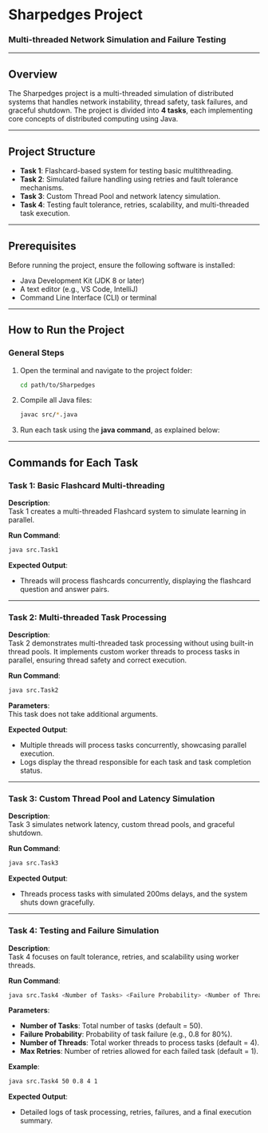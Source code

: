 # **Sharpedges Project**  
### **Multi-threaded Network Simulation and Failure Testing**  

---

## **Overview**  
The Sharpedges project is a multi-threaded simulation of distributed systems that handles network instability, thread safety, task failures, and graceful shutdown. The project is divided into **4 tasks**, each implementing core concepts of distributed computing using Java.

---

## **Project Structure**  
- **Task 1**: Flashcard-based system for testing basic multithreading.  
- **Task 2**: Simulated failure handling using retries and fault tolerance mechanisms.  
- **Task 3**: Custom Thread Pool and network latency simulation.  
- **Task 4**: Testing fault tolerance, retries, scalability, and multi-threaded task execution.  

---

## **Prerequisites**  
Before running the project, ensure the following software is installed:  
- Java Development Kit (JDK 8 or later)  
- A text editor (e.g., VS Code, IntelliJ)  
- Command Line Interface (CLI) or terminal  

---

## **How to Run the Project**  

### **General Steps**  
1. Open the terminal and navigate to the project folder:  
   ```bash
   cd path/to/Sharpedges
   ```  
2. Compile all Java files:  
   ```bash
   javac src/*.java
   ```  
3. Run each task using the **java command**, as explained below:  

---

## **Commands for Each Task**  

### **Task 1: Basic Flashcard Multi-threading**  
**Description**:  
Task 1 creates a multi-threaded Flashcard system to simulate learning in parallel.  

**Run Command**:  
```bash
java src.Task1
```  

**Expected Output**:  
- Threads will process flashcards concurrently, displaying the flashcard question and answer pairs.

---

### **Task 2: Multi-threaded Task Processing**  
**Description**:  
Task 2 demonstrates multi-threaded task processing without using built-in thread pools. It implements custom worker threads to process tasks in parallel, ensuring thread safety and correct execution.  

**Run Command**:  
```bash
java src.Task2
```  

**Parameters**:  
This task does not take additional arguments.  

**Expected Output**:  
- Multiple threads will process tasks concurrently, showcasing parallel execution.  
- Logs display the thread responsible for each task and task completion status.  

---

### **Task 3: Custom Thread Pool and Latency Simulation**  
**Description**:  
Task 3 simulates network latency, custom thread pools, and graceful shutdown.  

**Run Command**:  
```bash
java src.Task3
```  

**Expected Output**:  
- Threads process tasks with simulated 200ms delays, and the system shuts down gracefully.

---

### **Task 4: Testing and Failure Simulation**  
**Description**:  
Task 4 focuses on fault tolerance, retries, and scalability using worker threads.  

**Run Command**:  
```bash
java src.Task4 <Number of Tasks> <Failure Probability> <Number of Threads> <Max Retries>
```  

**Parameters**:  
- **Number of Tasks**: Total number of tasks (default = 50).  
- **Failure Probability**: Probability of task failure (e.g., 0.8 for 80%).  
- **Number of Threads**: Total worker threads to process tasks (default = 4).  
- **Max Retries**: Number of retries allowed for each failed task (default = 1).  

**Example**:  
```bash
java src.Task4 50 0.8 4 1
```  

**Expected Output**:  
- Detailed logs of task processing, retries, failures, and a final execution summary.